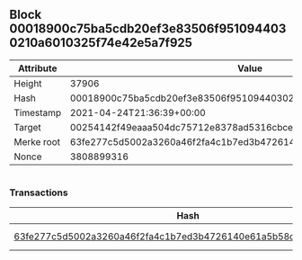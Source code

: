 ## Block 00018900c75ba5cdb20ef3e83506f9510944030210a6010325f74e42e5a7f925

Attribute | Value
--- | ---
Height | 37906
Hash | 00018900c75ba5cdb20ef3e83506f9510944030210a6010325f74e42e5a7f925
Timestamp | 2021-04-24T21:36:39+00:00
Target | 00254142f49eaaa504dc75712e8378ad5316cbcead634704b3734b6271167cc4
Merke root | 63fe277c5d5002a3260a46f2fa4c1b7ed3b4726140e61a5b58d0f5fcb31acbe3
Nonce | 3808899316

```

```

### Transactions

Hash | Amount
--- | ---
[63fe277c5d5002a3260a46f2fa4c1b7ed3b4726140e61a5b58d0f5fcb31acbe3](63fe277c5d5002a3260a46f2fa4c1b7ed3b4726140e61a5b58d0f5fcb31acbe3.md) | 10.00000000 SKEPTI 
